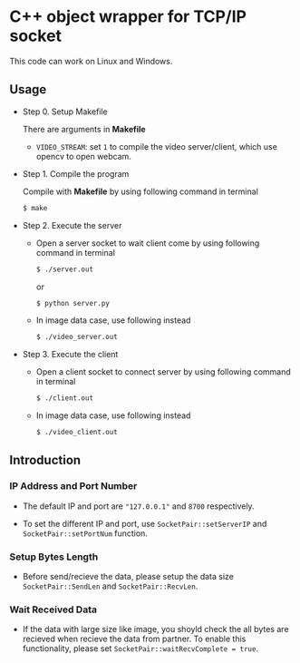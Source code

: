C++ object wrapper for TCP/IP socket
==

This code can work on Linux and Windows.

## Usage

- Step 0. Setup Makefile

    There are arguments in **Makefile**
    
    - `VIDEO_STREAM`: set `1` to compile the video server/client, which use opencv to open webcam.

- Step 1. Compile the program
    
    Compile with **Makefile** by using following command in terminal
    ```bash
    $ make
    ```

- Step 2. Execute the server

    - Open a server socket to wait client come by using following command in terminal

        ```bash
        $ ./server.out
        ```
        or 
        ```bash
        $ python server.py
        ```

    - In image data case, use following instead

        ```bash
        $ ./video_server.out
        ```

- Step 3. Execute the client

    - Open a client socket to connect server by using following command in terminal

        ```bash
        $ ./client.out
        ```

    - In image data case, use following instead

        ```bash
        $ ./video_client.out
        ```

## Introduction

### IP Address and Port Number

- The default IP and port are `"127.0.0.1"` and `8700` respectively.

- To set the different IP and port, use `SocketPair::setServerIP` and `SocketPair::setPortNum` function.

### Setup Bytes Length

- Before send/recieve the data, please setup the data size `SocketPair::SendLen` and `SocketPair::RecvLen`.

### Wait Received Data

- If the data with large size like image, you shoyld check the all bytes are recieved when recieve the data from partner. To enable this functionality, please set `SocketPair::waitRecvComplete = true`.